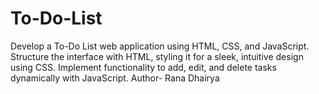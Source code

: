# To-Do-List
Develop a To-Do List web application using HTML, CSS, and JavaScript. Structure the interface with HTML, styling it for a sleek, intuitive design using CSS. Implement functionality to add, edit, and delete tasks dynamically with JavaScript.
Author- Rana Dhairya
